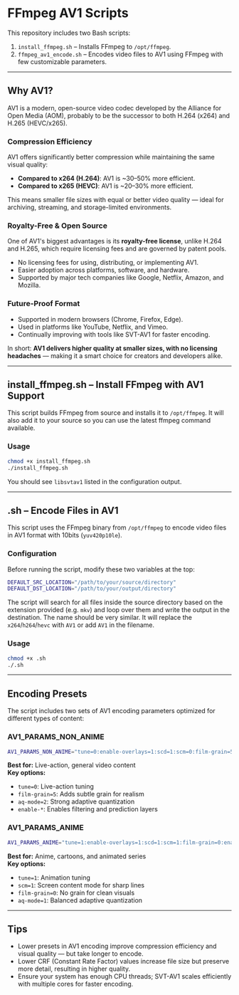 # FFmpeg AV1 Scripts

This repository includes two Bash scripts:

1. `install_ffmpeg.sh` – Installs FFmpeg to `/opt/ffmpeg`.
2. `ffmpeg_av1_encode.sh` – Encodes video files to AV1 using FFmpeg with few customizable parameters.

---

## Why AV1?

AV1 is a modern, open-source video codec developed by the Alliance for Open Media (AOM), probably to be the successor to both H.264 (x264) and H.265 (HEVC/x265).

### Compression Efficiency

AV1 offers significantly better compression while maintaining the same visual quality:

- **Compared to x264 (H.264)**: AV1 is ~30–50% more efficient.
- **Compared to x265 (HEVC)**: AV1 is ~20–30% more efficient.

This means smaller file sizes with equal or better video quality — ideal for archiving, streaming, and storage-limited environments.

### Royalty-Free & Open Source

One of AV1's biggest advantages is its **royalty-free license**, unlike H.264 and H.265, which require licensing fees and are governed by patent pools.

- No licensing fees for using, distributing, or implementing AV1.
- Easier adoption across platforms, software, and hardware.
- Supported by major tech companies like Google, Netflix, Amazon, and Mozilla.

### Future-Proof Format

- Supported in modern browsers (Chrome, Firefox, Edge).
- Used in platforms like YouTube, Netflix, and Vimeo.
- Continually improving with tools like SVT-AV1 for faster encoding.

In short: **AV1 delivers higher quality at smaller sizes, with no licensing headaches** — making it a smart choice for creators and developers alike.

---

## install_ffmpeg.sh – Install FFmpeg with AV1 Support

This script builds FFmpeg from source and installs it to `/opt/ffmpeg`. It will also add it to your source so you can use the latest ffmpeg command available.

### Usage

```bash
chmod +x install_ffmpeg.sh
./install_ffmpeg.sh
```

You should see `libsvtav1` listed in the configuration output.

---

## .sh – Encode Files in AV1

This script uses the FFmpeg binary from `/opt/ffmpeg` to encode video files in AV1 format with 10bits (`yuv420p10le`).

### Configuration

Before running the script, modify these two variables at the top:

```bash
DEFAULT_SRC_LOCATION="/path/to/your/source/directory"
DEFAULT_DST_LOCATION="/path/to/your/output/directory"
```

The script will search for all files inside the source directory based on the extension provided (e.g. `mkv`) and loop over them and write the output in the destination. The name should be very similar. It will replace the `x264`/`h264`/`hevc` with `AV1` or add `AV1` in the filename. 

### Usage

```bash
chmod +x .sh
./.sh
```

---

## Encoding Presets

The script includes two sets of AV1 encoding parameters optimized for different types of content:

### AV1_PARAMS_NON_ANIME

```bash
AV1_PARAMS_NON_ANIME="tune=0:enable-overlays=1:scd=1:scm=0:film-grain=5:enable-tpl-la=1:enable-dlf=1:enable-cdef=1:enable-restoration=1:aq-mode=2"
```

**Best for:** Live-action, general video content  
**Key options:**

- `tune=0`: Live-action tuning
- `film-grain=5`: Adds subtle grain for realism
- `aq-mode=2`: Strong adaptive quantization
- `enable-*`: Enables filtering and prediction layers

### AV1_PARAMS_ANIME

```bash
AV1_PARAMS_ANIME="tune=1:enable-overlays=1:scd=1:scm=1:film-grain=0:enable-tpl-la=1:enable-dlf=1:enable-cdef=1:enable-restoration=1:aq-mode=1"
```

**Best for:** Anime, cartoons, and animated series  
**Key options:**

- `tune=1`: Animation tuning
- `scm=1`: Screen content mode for sharp lines
- `film-grain=0`: No grain for clean visuals
- `aq-mode=1`: Balanced adaptive quantization

---

## Tips

- Lower presets in AV1 encoding improve compression efficiency and visual quality — but take longer to encode.
- Lower CRF (Constant Rate Factor) values increase file size but preserve more detail, resulting in higher quality.
- Ensure your system has enough CPU threads; SVT-AV1 scales efficiently with multiple cores for faster encoding.



